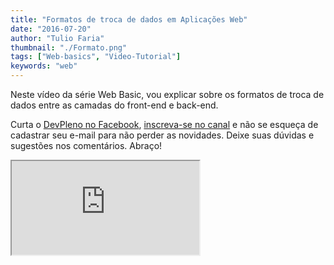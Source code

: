 ```yaml
---
title: "Formatos de troca de dados em Aplicações Web"
date: "2016-07-20"
author: "Tulio Faria"
thumbnail: "./Formato.png"
tags: ["Web-basics", "Video-Tutorial"]
keywords: "web"
---
```



Neste vídeo da série Web Basic, vou explicar sobre os formatos de troca de dados entre as camadas do front-end e back-end.

Curta o [DevPleno no Facebook](https://www.facebook.com/devpleno), [inscreva-se no canal](https://www.youtube.com/devplenocom) e não se esqueça de cadastrar seu e-mail para não perder as novidades. Deixe suas dúvidas e sugestões nos comentários. Abraço!


<div class="embed-responsive embed-responsive-16by9"> 
 <iframe class="embed-responsive-item" src="https://www.youtube.com/embed/BBNYp0YsE-s" allowfullscreen></iframe>
  </div>